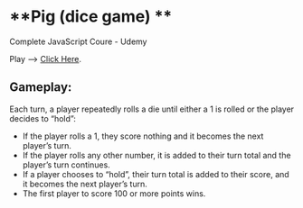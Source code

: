 
# **Pig (dice game) **

Complete JavaScript Coure - Udemy

Play --> [Click Here](https://caspigal.github.io/PIG-GAME/).


## Gameplay:

 Each turn, a player repeatedly rolls a die until either a 1 is rolled or the player decides to “hold”:
 
 - If the player rolls a 1, they score nothing and it becomes the next player’s turn.
 - If the player rolls any other number, it is added to their turn total and the player’s turn continues.
 - If a player chooses to “hold”, their turn total is added to their score, and it becomes the next player’s turn.
 - The first player to score 100 or more points wins.
